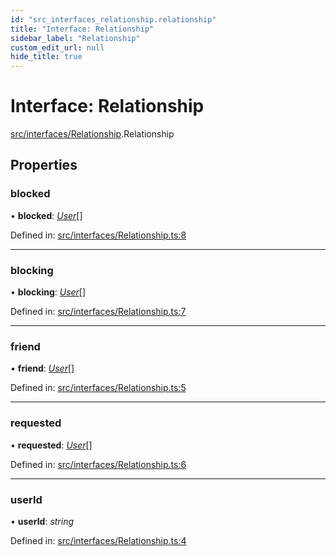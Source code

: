 ```yaml
---
id: "src_interfaces_relationship.relationship"
title: "Interface: Relationship"
sidebar_label: "Relationship"
custom_edit_url: null
hide_title: true
---
```


# Interface: Relationship

[src/interfaces/Relationship](../modules/src_interfaces_relationship.md).Relationship

## Properties

### blocked

• **blocked**: [*User*](src_interfaces_user.user.md)[]

Defined in: [src/interfaces/Relationship.ts:8](https://github.com/xr3ngine/xr3ngine/blob/716a06460/packages/common/src/interfaces/Relationship.ts#L8)

___

### blocking

• **blocking**: [*User*](src_interfaces_user.user.md)[]

Defined in: [src/interfaces/Relationship.ts:7](https://github.com/xr3ngine/xr3ngine/blob/716a06460/packages/common/src/interfaces/Relationship.ts#L7)

___

### friend

• **friend**: [*User*](src_interfaces_user.user.md)[]

Defined in: [src/interfaces/Relationship.ts:5](https://github.com/xr3ngine/xr3ngine/blob/716a06460/packages/common/src/interfaces/Relationship.ts#L5)

___

### requested

• **requested**: [*User*](src_interfaces_user.user.md)[]

Defined in: [src/interfaces/Relationship.ts:6](https://github.com/xr3ngine/xr3ngine/blob/716a06460/packages/common/src/interfaces/Relationship.ts#L6)

___

### userId

• **userId**: *string*

Defined in: [src/interfaces/Relationship.ts:4](https://github.com/xr3ngine/xr3ngine/blob/716a06460/packages/common/src/interfaces/Relationship.ts#L4)
